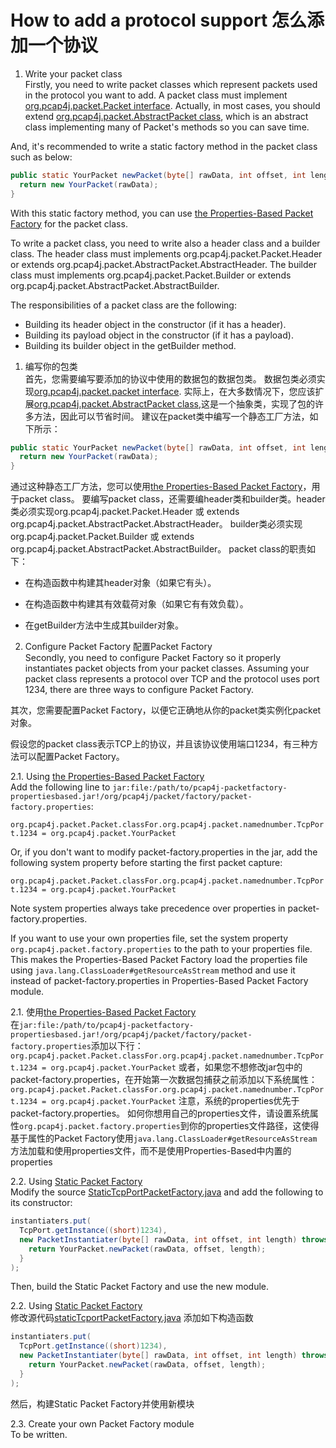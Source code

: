 How to add a protocol support  怎么添加一个协议
=============================

1. Write your packet class<br>
  Firstly, you need to write packet classes which represent packets used in the protocol you want to add.
  A packet class must implement [org.pcap4j.packet.Packet interface](https://github.com/kaitoy/pcap4j/blob/v1/pcap4j-core/src/main/java/org/pcap4j/packet/Packet.java).
  Actually, in most cases, you should extend [org.pcap4j.packet.AbstractPacket class](https://github.com/kaitoy/pcap4j/blob/v1/pcap4j-core/src/main/java/org/pcap4j/packet/AbstractPacket.java),
  which is an abstract class implementing many of Packet's methods so you can save time.

  And, it's recommended to write a static factory method in the packet class such as below:

  ```java
  public static YourPacket newPacket(byte[] rawData, int offset, int length) {
    return new YourPacket(rawData);
  }
  ```


  With this static factory method, you can use [the Properties-Based Packet Factory](https://github.com/kaitoy/pcap4j/blob/v1/www/PacketFactory.md#properties-based-packet-factory) for the packet class.

  To write a packet class, you need to write also a header class and a builder class.
  The header class must implements org.pcap4j.packet.Packet.Header or extends org.pcap4j.packet.AbstractPacket.AbstractHeader.
  The builder class must implements org.pcap4j.packet.Packet.Builder or extends org.pcap4j.packet.AbstractPacket.AbstractBuilder.

  The responsibilities of a packet class are the following:
  * Building its header object in the constructor (if it has a header).
  * Building its payload object in the constructor (if it has a payload).
  * Building its builder object in the getBuilder method.



1. 编写你的包类<br>
首先，您需要编写要添加的协议中使用的数据包的数据包类。
数据包类必须实现[org.pcap4j.packet.packet interface](https://github.com/HaonTshau/pcap4j/blob/v1/pcap4j-core/src/main/java/org/pcap4j/packet/Packet.java).
实际上，在大多数情况下，您应该扩展[org.pcap4j.packet.AbstractPacket class](https://github.com/HaonTshau/pcap4j/blob/v1/pcap4j-core/src/main/java/org/pcap4j/packet/AbstractPacket.java),这是一个抽象类，实现了包的许多方法，因此可以节省时间。
建议在packet类中编写一个静态工厂方法，如下所示：
  ```java
  public static YourPacket newPacket(byte[] rawData, int offset, int length) {
    return new YourPacket(rawData);
  }
  ```
通过这种静态工厂方法，您可以使用[the Properties-Based Packet Factory](https://github.com/kaitoy/pcap4j/blob/v1/www/PacketFactory.md#properties-based-packet-factory)，用于packet class。
要编写packet class，还需要编header类和builder类。header类必须实现org.pcap4j.packet.Packet.Header 或 extends org.pcap4j.packet.AbstractPacket.AbstractHeader。
builder类必须实现org.pcap4j.packet.Packet.Builder 或 extends org.pcap4j.packet.AbstractPacket.AbstractBuilder。
packet class的职责如下：

* 在构造函数中构建其header对象（如果它有头）。

* 在构造函数中构建其有效载荷对象（如果它有有效负载）。

* 在getBuilder方法中生成其builder对象。


2. Configure Packet Factory  配置Packet Factory<br> 
  Secondly, you need to configure Packet Factory so it properly instantiates packet objects from your packet classes.
  Assuming your packet class represents a protocol over TCP and the protocol uses port 1234,
  there are three ways to configure Packet Factory.
  
其次，您需要配置Packet Factory，以便它正确地从你的packet类实例化packet对象。

假设您的packet class表示TCP上的协议，并且该协议使用端口1234，有三种方法可以配置Packet Factory。
  

  2.1. Using [the Properties-Based Packet Factory](https://github.com/HaonTshau/pcap4j/blob/v1/www/PacketFactory.md#properties-based-packet-factory)<br>
  Add the following line to `jar:file:/path/to/pcap4j-packetfactory-propertiesbased.jar!/org/pcap4j/packet/factory/packet-factory.properties`:

  ```org.pcap4j.packet.Packet.classFor.org.pcap4j.packet.namednumber.TcpPort.1234 = org.pcap4j.packet.YourPacket```

  Or, if you don't want to modify packet-factory.properties in the jar, add the following system property before starting the first packet capture:

  ```org.pcap4j.packet.Packet.classFor.org.pcap4j.packet.namednumber.TcpPort.1234 = org.pcap4j.packet.YourPacket```

  Note system properties always take precedence over properties in packet-factory.properties.

  If you want to use your own properties file, set the system property `org.pcap4j.packet.factory.properties` to the path to your properties file.
  This makes the Properties-Based Packet Factory load the properties file using `java.lang.ClassLoader#getResourceAsStream` method and
  use it instead of packet-factory.properties in Properties-Based Packet Factory module.


  2.1. 使用[the Properties-Based Packet Factory](https://github.com/HaonTshau/pcap4j/blob/v1/www/PacketFactory.md#properties-based-packet-factory)<br>
       在`jar:file:/path/to/pcap4j-packetfactory-propertiesbased.jar!/org/pcap4j/packet/factory/packet-factory.properties`添加以下行：
```org.pcap4j.packet.Packet.classFor.org.pcap4j.packet.namednumber.TcpPort.1234 = org.pcap4j.packet.YourPacket```
或者，如果您不想修改jar包中的packet-factory.properties，在开始第一次数据包捕获之前添加以下系统属性：
```org.pcap4j.packet.Packet.classFor.org.pcap4j.packet.namednumber.TcpPort.1234 = org.pcap4j.packet.YourPacket```
注意，系统的properties优先于packet-factory.properties。
如何你想用自己的properties文件，请设置系统属性`org.pcap4j.packet.factory.properties`到你的properties文件路径，这使得基于属性的Packet Factory使用`java.lang.ClassLoader#getResourceAsStream`方法加载和使用properties文件，而不是使用Properties-Based中内置的properties



  2.2. Using [Static Packet Factory](https://github.com/HaonTshau/pcap4j/blob/v1/www/PacketFactory.md#static-packet-factory)<br>
  Modify the source [StaticTcpPortPacketFactory.java](https://github.com/HaonTshau/pcap4j/blob/v1/pcap4j-packetfactory-static/src/main/java/org/pcap4j/packet/factory/statik/StaticTcpPortPacketFactory.java)
  and add the following to its constructor:

  ```java
  instantiaters.put(
    TcpPort.getInstance((short)1234),
    new PacketInstantiater(byte[] rawData, int offset, int length) throws IllegalRawDataException {
      return YourPacket.newPacket(rawData, offset, length);
    }
  );
  ```
   Then, build the Static Packet Factory and use the new module.
   
  2.2. Using [Static Packet Factory](https://github.com/HaonTshau/pcap4j/blob/v1/www/PacketFactory.md#static-packet-factory)<br>
修改源代码[staticTcportPacketFactory.java](https://github.com/HaonTshau/pcap4j/blob/v1/pcap4j-packetfactory-static/src/main/java/org/pcap4j/packet/factory/statik/StaticTcpPortPacketFactory.java)
添加如下构造函数
  ```java
  instantiaters.put(
    TcpPort.getInstance((short)1234),
    new PacketInstantiater(byte[] rawData, int offset, int length) throws IllegalRawDataException {
      return YourPacket.newPacket(rawData, offset, length);
    }
  );
  ```
然后，构建Static Packet Factory并使用新模块


  2.3. Create your own Packet Factory module<br>
  To be written.
